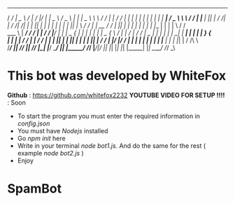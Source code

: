  _____   _____       ___       ___  ___        _____   _____   _____        _____  __    __       _          __  _   _   _   _____   _____   _____   _____  __    __ 
/  ___/ |  _  \     /   |     /   |/   |      |  _  \ /  _  \ |_   _|      |  _  \ \ \  / /      | |        / / | | | | | | |_   _| | ____| |  ___| /  _  \ \ \  / / 
| |___  | |_| |    / /| |    / /|   /| |      | |_| | | | | |   | |        | |_| |  \ \/ /       | |  __   / /  | |_| | | |   | |   | |__   | |__   | | | |  \ \/ /  
\___  \ |  ___/   / / | |   / / |__/ | |      |  _  { | | | |   | |        |  _  {   \  /        | | /  | / /   |  _  | | |   | |   |  __|  |  __|  | | | |   }  {   
 ___| | | |      / /  | |  / /       | |      | |_| | | |_| |   | |        | |_| |   / /         | |/   |/ /    | | | | | |   | |   | |___  | |     | |_| |  / /\ \  
/_____/ |_|     /_/   |_| /_/        |_|      |_____/ \_____/   |_|        |_____/  /_/          |___/|___/     |_| |_| |_|   |_|   |_____| |_|     \_____/ /_/  \_\ 

# This bot was developed by WhiteFox
**Github** : https://github.com/whitefox2232
**YOUTUBE VIDEO FOR SETUP !!!!** : Soon

- To start the program you must enter the required information in *config.json*
- You must have *Nodejs* installed
- Go *npm init* here
- Write in your terminal *node bot1.js*. And do the same for the rest ( example *node bot2.js* )
- Enjoy

# SpamBot
